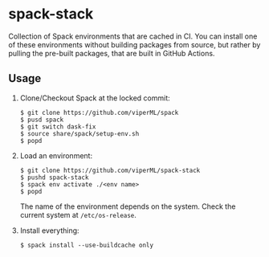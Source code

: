 # spack-stack

Collection of Spack environments that are cached in CI. You can install one of these environments
without building packages from source, but rather by pulling the pre-built packages, that are
built in GitHub Actions.

## Usage

1. Clone/Checkout Spack at the locked commit:
    ```
    $ git clone https://github.com/viperML/spack
    $ pusd spack
    $ git switch dask-fix
    $ source share/spack/setup-env.sh
    $ popd
    ```

2. Load an environment:
    ```
    $ git clone https://github.com/viperML/spack-stack
    $ pushd spack-stack
    $ spack env activate ./<env name>
    $ popd
    ```

    The name of the environment depends on the system.
    Check the current system at `/etc/os-release`.

3. Install everything:
    ```
    $ spack install --use-buildcache only
    ```
